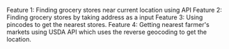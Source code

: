 Feature 1: Finding grocery stores near current location using API
Feature 2: Finding grocery stores by taking address as a input
Feature 3: Using pincodes to get the nearest stores.
Feature 4: Getting nearest farmer's markets using USDA API which uses the reverse geocoding to get the location.
